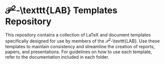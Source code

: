 # $\mathcal{P}^2$-\texttt{LAB} Templates Repository

This repository contains a collection of LaTeX and document templates specifically designed for use by members of the $\mathcal{P}^2$-\texttt{LAB}. Use these templates to maintain consistency and streamline the creation of reports, papers, and presentations. For guidelines on how to use each template, refer to the documentation included in each folder.
